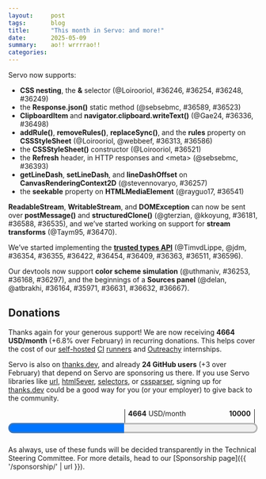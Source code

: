 ```yaml
---
layout:     post
tags:       blog
title:      "This month in Servo: and more!"
date:       2025-05-09
summary:    ao!! wrrrrao!!
categories:
---
```


<!--
- donations
    - 1954.40/month opencollective
    - 2710.00/month github
    - 24 donors thanks.dev
- ai policy
- wpt
    - dashboard now has subtests
    - `fromDate = "2025-03-10"`
    - `toDate = "2025-04-30"`
-->

<!--
wpt dashboard analysis
>>> top deltas (score, pp):
/content-security-policy/ (50.9pp to 53.5%)
/trusted-types/ (47.2pp to 47.2%)
/css/css-text/ (17.9pp to 65.3%)
/css/css-sizing/ (10.3pp to 62.8%)
/streams/ (8.2pp to 18.8%)
/css/cssom/ (6.6pp to 72.2%)
All WPT tests (5.6pp to 62.0%)
/shadow-dom/ (5.2pp to 52.1%)
/css/CSS2/box-display/ (4.4pp to 92.2%)
/css/css-align/ (4.0pp to 72.7%)
/css/ (3.1pp to 69.2%)
/css/css-grid/ (3.1pp to 44.3%)
/css/css-flexbox/ (2.0pp to 78.4%)
/css/css-position/ (1.0pp to 52.8%)
/css/CSS2/tables/ & /css/css-tables/ (0.2pp to 92.2%)
/css/CSS2/positioning/ (0.2pp to 94.5%)
/css/CSS2/ (0.1pp to 85.0%)
/css/CSS2/linebox/ (0.0pp to 96.9%)
/css/CSS2/abspos/ (0.0pp to 98.2%)
/css/CSS2/floats/ (0.0pp to 91.5%)
/css/CSS2/floats-clear/ (0.0pp to 93.9%)
/css/CSS2/margin-padding-clear/ (0.0pp to 99.0%)
/css/CSS2/normal-flow/ (0.0pp to 96.5%)
/gamepad/ (0.0pp to 70.8%)
/WebCryptoAPI/ (0.0pp to 39.2%)
/webxr/ (0.0pp to 55.8%)
>>> top deltas (subtests, pp):
/shadow-dom/ (70.0pp to 77.9%)
/trusted-types/ (57.8pp to 57.8%)
/content-security-policy/ (54.0pp to 54.8%)
/streams/ (31.9pp to 68.1%)
/css/css-text/ (20.4pp to 57.6%)
/css/CSS2/linebox/ (5.5pp to 84.8%)
All WPT tests (4.6pp to 87.4%)
/css/CSS2/box-display/ (4.4pp to 92.2%)
/css/css-sizing/ (3.5pp to 72.9%)
/css/cssom/ (3.3pp to 84.7%)
/css/css-flexbox/ (3.1pp to 62.7%)
/css/css-grid/ (2.7pp to 44.3%)
/css/ (2.6pp to 63.0%)
/css/css-align/ (2.2pp to 80.0%)
/css/CSS2/ (0.6pp to 86.6%)
/css/CSS2/tables/ & /css/css-tables/ (0.3pp to 87.2%)
/css/css-position/ (0.2pp to 62.9%)
/css/CSS2/positioning/ (0.2pp to 94.5%)
/css/CSS2/abspos/ (0.0pp to 96.6%)
/css/CSS2/floats/ (0.0pp to 87.8%)
/css/CSS2/floats-clear/ (0.0pp to 92.2%)
/css/CSS2/margin-padding-clear/ (0.0pp to 99.0%)
/css/CSS2/normal-flow/ (0.0pp to 96.2%)
/gamepad/ (0.0pp to 93.0%)
/WebCryptoAPI/ (0.0pp to 60.7%)
/webxr/ (0.0pp to 64.0%)
-->

<!--
- api
    - DONE https://github.com/servo/servo/pull/36257	(@stevennovaryo, #36257)	canvas: Implement line dash setters and getters (#36257)
      api; CanvasPathDrawingStyles `setLineDash`, `getLineDash`, `lineDashOffset`
    - DONE https://github.com/servo/servo/pull/36313	(@Loirooriol, #36313)	script: Implement deprecated CSSStyleSheet members (#36313)
      api; for speedometer
    - https://github.com/servo/servo/pull/36225	(@simonwuelker, #36225)	script: Implement input preprocessing for URLPatterns (#36225)
      api
    - SEEN https://github.com/servo/servo/pull/36354	(@TimvdLippe, #36354)	Run Trusted Types tests (#36354)
      api; trusted types
    - SEEN https://github.com/servo/servo/pull/36355	(@TimvdLippe, #36355)	Stub out Trusted Types interfaces (#36355)
      api; trusted types
    - DONE https://github.com/servo/servo/pull/36336	(@Gae24, #36336)	dom: Implement `ClipboardItem` (#36336)
      api; clipboard
    - https://github.com/servo/servo/pull/36391	(@simonwuelker, #36391)	Split up the URLPattern implementation (#36391)
      api
    - https://github.com/servo/servo/pull/36382	(@simonwuelker, #36382)	Create a parser for URLPatterns (#36382)
      api
    - https://github.com/servo/servo/pull/36385	(@gterzian, #36385)	Streams: add an underlying sink type (#36385)
      api; streams
    - https://github.com/servo/servo/pull/36362	(@simonwuelker, #36362)	Add a tokenizer for URLPatterns (#36362)
      api
    - SEEN https://github.com/servo/servo/pull/36422	(@TimvdLippe, #36422)	Implement attribute and property lookup for Trusted Types (#36422)
      api; trusted types
    - DONE https://github.com/servo/servo/pull/36393	(@sebsebmc, #36393)	Handle HTTP Refresh header (#36393)
      api net
    - SEEN https://github.com/servo/servo/pull/36454	(@TimvdLippe, @jdm, #36454)	Implement "Create a Trusted Type" algorithm (#36454)
      api; start of trusted types
    - SEEN https://github.com/servo/servo/pull/36409	(@TimvdLippe, @jdm, #36409)	Update FetchTaskTarget to propagate CSP violations. (#36409)
      api; trusted types
    - https://github.com/servo/servo/pull/36308	(@jerensl, #36308)	Support optional message for dataclone error (#36308)
      api; streams
    - SEEN https://github.com/servo/servo/pull/36363	(@TimvdLippe, @jdm, #36363)	Implement CSP check for Trusted Types (#36363)
      api; trusted types
    - SEEN https://github.com/servo/servo/pull/36511	(@TimvdLippe, #36511)	Gate `window.trustedTypes` behind flag (#36511)
      api; trusted types
    - DONE https://github.com/servo/servo/pull/36498	(@Gae24, #36498)	async clipboard: implement `writeText` (#36498)
      api; clipboard
    - DONE https://github.com/servo/servo/pull/36521	(@Loirooriol, #36521)	script: Implement CSSStyleSheet constructor (#36521)
      api
    - DONE https://github.com/servo/servo/pull/36535	(@kkoyung, #36535)	Make DOMException serializable (#36535)
      api; structured clone DOMException
    - DONE https://github.com/servo/servo/pull/36181	(@gterzian, #36181)	Transfer ReadableStream (#36181)
      api; streams
    - DONE https://github.com/servo/servo/pull/36523	(@sebsebmc, #36523)	Support static and instance members having the same name in IDLs (#36523)
      api net; for `Response.json` static method
    - DONE https://github.com/servo/servo/pull/36541	(@rayguo17, #36541)	media element: support seekable attribute (#36541)
      api; HTMLMediaElement seekable property
    - https://github.com/servo/servo/pull/36560	(@sidntrivedi012, @jdm, #36560)	content/dom: set navigator.onLine attribute to `true` (#36560)
      api; fixes pinterest
    - DONE https://github.com/servo/servo/pull/36588	(@gterzian, #36588)	Streams: make writable streams transferrable (#36588)
      api; streams
    - SEEN https://github.com/servo/servo/pull/36596	(@TimvdLippe, @jdm, #36596)	Implement trusted types url setter (#36596)
      api; trusted types
    - DONE https://github.com/servo/servo/pull/36586	(@webbeef, #36586)	Implement CSSStyleSheet::replaceSync (#36586)
      api
    - DONE https://github.com/servo/servo/pull/36589	(@sebsebmc, #36589)	Implement static Response.json (#36589)
      api net; `Response.json` static method
    - DONE https://github.com/servo/servo/pull/36470	(@Taym95, #36470)	Start adding support for transforms in readable and writable streams (#36470)
      api; streams
- architecture
    - https://github.com/servo/servo/pull/36341	(@mrobinson, #36341)	constellation: Rename messages sent to the `Constellation` (#36341)
      architecture
    - https://github.com/servo/servo/pull/36364	(@mrobinson, #36364)	Move `ScriptToConstellationMsg` to `constellation_traits` (#36364)
      architecture
    - https://github.com/servo/servo/pull/36372	(@mrobinson, #36372)	`compositing`: Combine `webrender_traits` and `compositing_traits` (#36372)
      architecture
    - https://github.com/servo/servo/pull/36284	(@simonwuelker, #36284)	Unify the way html5ever and xml5ever block on script elements (#36284)
      architecture; towards non-utf-8 encoding support
    - https://github.com/servo/servo/pull/36582	(@mrobinson, #36582)	compositing: Remove `windowing.rs` and making `compositing` private (#36582)
      architecture; no more public api in compositing
    - https://github.com/servo/servo/pull/36613	(@mrobinson, #36613)	layout: Combine `layout_2020` and `layout_thread_2020` into a crate called `layout` (#36613)
      architecture legacy
    - https://github.com/servo/servo/pull/36574	(@mrobinson, #36574)	compositing: Rename `WebView` to `WebViewRenderer` (#36574)
      architecture
- build
    - https://github.com/servo/servo/pull/36070	(@jschwe, #36070)	mach: Fix cross-compiling from windows to non windows (#36070)
      build
    - https://github.com/servo/servo/pull/36564	(@jschwe, #36564)	uv: Use native-tls (#36564)
      build
- compat
    - https://github.com/servo/servo/pull/36338	(@sakupi01, #36338)	Fix: Add support for stylesheet MIME type quirk in quirks mode (#36338)
      compat
- compositor
    - https://github.com/servo/servo/pull/36662	(@mrobinson, #36662)	compositor: Tick animations for an entire WebView at once (#36662)
      compositor; refresh driver
- crash
    - https://github.com/servo/servo/pull/36229	(@kongbai1996, #36229)	Fixed the crash issue when the openharmony web component is adapted. (#36229)
      crash ohos
    - https://github.com/servo/servo/pull/36256	(@jdm, #36256)	Fix null realm assertion when activating a service worker (#36256)
      crash
    - https://github.com/servo/servo/pull/36461	(@dklassic, #36461)	fix: Crashing due to input element hack (#36461)
      crash
    - https://github.com/servo/servo/pull/36518	(@Loirooriol, #36518)	layout: Floor the max-content size by the min-content size (#36518)
      layout crash
    - https://github.com/servo/servo/pull/36531	(@jschwe, #36531)	touch: Fix panic with -Zconvert-mouse-to-touch (#36531)
      crash
    - https://github.com/servo/servo/pull/36491	(@jdm, #36491)	Fix crash when enumerating properties of global object (#36491)
      crash
    - https://github.com/servo/servo/pull/36566	(@Taym95, #36566)	fix writablestream assertion crash when getting chunk size following spec change (#36566)
      crash
    - https://github.com/servo/servo/pull/36494	(@jdm, #36494)	Fix crash when setting custom property on Location (#36494)
      crash
    - https://github.com/servo/servo/pull/36571	(@Loirooriol, #36571)	layout: Always floor the max-content size by the min-content size (#36571)
      layout crash
    - https://github.com/servo/servo/pull/36569	(@tharkum, #36569)	imagedata: Fix overflow panic for too large ImageData (#36569)
      crash
    - https://github.com/servo/servo/pull/36705	(@simonwuelker, #36705)	Use snapshot size instead of canvas size when converting canvas to blob (#36705)
      crash
- css
    - DONE https://github.com/servo/servo/pull/36246	(@Loirooriol, #36246)	Enable css-nesting WPT tests (#36246)
      css; nesting
    - DONE `https://github.com/servo/servo/pull/36254	(@Loirooriol, #36254)	Turn `CSSStyleRule` into a `CSSGroupingRule` subclass (#36254)
      css; nesting
    - DONE `https://github.com/servo/servo/pull/36248	(@Loirooriol, #36248)	Implement CSSNestedDeclarations (#36248)
      css; nesting
    - DONE `https://github.com/servo/servo/pull/36249	(@Loirooriol, #36249)	Enable CSS parent selector (`&`) (#36249)
      css; nesting
    - https://github.com/servo/servo/pull/36272	(@mrobinson, @Loirooriol, #36272)	script: Create `CSSStyleOwner::Null` for `getComputedStyle` (#36272)
      css; marker pseudo
    - https://github.com/servo/servo/pull/36317	(@mrobinson, #36317)	layout: Add initial support for the `::marker` pseudo-element (#36317)
      css; internal support; no ‘content’ yet
    - https://github.com/servo/servo/pull/35978	(@yezhizhen, #35978)	Fix transition toggle & cancellation & delay (#35978)
      css; transitions
    - https://github.com/servo/servo/pull/36374	(@ToBinio, @mrobinson, @jdm, #36374)	layout: Scale images in `image_set` by their specified resolution (#36374)
      css; image-set()
    - https://github.com/servo/servo/pull/36430	(@Loirooriol, #36430)	layout: Let getComputedStyle resolve auto min size as 0px when needed (#36430)
      css; cssom fix
    - https://github.com/servo/servo/pull/36568	(@mrobinson, @Loirooriol, #36568)	layout: Throw away nested marker elements instead of storing them in a `BoxSlot` (#36568)
      css; marker pseudo
    - https://github.com/servo/servo/pull/36595	(@Loirooriol, #36595)	layout: Implement `justify-self` for block-level boxes (#36595)
      css layout
- custom-protocol
    - https://github.com/servo/servo/pull/36656	(@Legend-Master, @mrobinson, #36656)	Initial support for marking custom protocol secure (#36656)
      custom-protocol
- dev
    - https://github.com/servo/servo/pull/36384	(@sagudev, #36384)	script: copy include! files from script_bindings to script's OUT_DIR (#36384)
      dev; fixes rust-analyzer in script
- DONE devtools
    - DONE https://github.com/servo/servo/pull/36253	(@uthmaniv, #36253)	Add SimulateColorScheme command and script thread handling (#36253)
      devtools
    - DONE https://github.com/servo/servo/pull/36168	(@uthmaniv, #36168)	Track the active tab and browsing context for devtools (#36168)
      devtools; for color scheme simulation
    - DONE https://github.com/servo/servo/pull/35971	(@delan, #35971)	devtools: Fix id collisions by using incrementing counters (#35971)
      devtools
    - DONE https://github.com/servo/servo/pull/36297	(@uthmaniv, #36297)	Process colorSchemeSimulation in TargetConfigurationActor (#36297)
      devtools
    - DONE https://github.com/servo/servo/pull/36164	(@delan, @atbrakhi, #36164)	Devtools: initial Debugger > Sources panel (#36164)
      devtools
    - DONE https://github.com/servo/servo/pull/36631	(@atbrakhi, #36631)	DevTools: `worker_id` shoud be `id` & thread for workers should be `thread` (#36631)
      devtools
    - DONE https://github.com/servo/servo/pull/36632	(@atbrakhi, #36632)	DevTools: Add `resource_available` as a common shared util  (#36632)
      devtools
    - DONE https://github.com/servo/servo/pull/36667	(@atbrakhi, #36667)	DevTools: Move `Source` related code to dedicated `source.rs` file (#36667)
      devtools; Sources tab
- editing
    - https://github.com/servo/servo/pull/35830	(@dklassic, #35830)	feat: Implement display for text selection and caret (#35830)
      editing
    - https://github.com/servo/servo/pull/36478	(@webbeef, #36478)	textinput: position the caret at the end when selecting input (#36478)
      editing
- embedding
    - https://github.com/servo/servo/pull/36276	(@mrobinson, #36276)	libservo: Remove a couple `EmbedderMethods` (#36276)
      embedding
    - https://github.com/servo/servo/pull/36223	(@mrobinson, #36223)	libservo: Start moving `WindowMethods` to `WebViewDelegate` (#36223)
      embedding
    - https://github.com/servo/servo/pull/36312	(@mrobinson, #36312)	constellation: Stop assuming that the viewport is shared by all WebViews (#36312)
      embedding; per-webview dpi and zoom
    - https://github.com/servo/servo/pull/36400	(@mrobinson, #36400)	libservo: Move animation tracking from `WindowMethods` to delegates (#36400)
      embedding
    - https://github.com/servo/servo/pull/36420	(@mrobinson, #36420)	libservo: Move `EventLooperWaker` from `webxr_traits` to `embedder_traits` (#36420)
      embedding
    - https://github.com/servo/servo/pull/36443	(@mrobinson, #36443)	compositor: Unify the cross process and in-process API (#36443)
      embedding; working towards more robust embedding that can destroy and recreate servo instances
    - https://github.com/servo/servo/pull/36484	(@mrobinson, #36484)	compositing: Send `CompositorDisplayListInfo` as bytes to compositor (#36484)
      embedding; related to unified compositor
    - https://github.com/servo/servo/pull/36483	(@mrobinson, #36483)	libservo: Create a `WebViewBuilder` class to construct `WebView`s (#36483)
      embedding
    - https://github.com/servo/servo/pull/36440	(@mrobinson, #36440)	libservo: Add a very simple `libservo` API test (#36440)
      embedding
    - https://github.com/servo/servo/pull/36419	(@mrobinson, @shubhamg13, #36419)	libservo: Make zooming and HiDPI scaling work per-`WebView` (#36419)
      embedding; per-webview dpi and zoom
    - -https://github.com/servo/servo/pull/36485	(@mrobinson, #36485)	libservo: Remove the unused `multiview` feature (#36485)
      embedding; multiview
    - https://github.com/servo/servo/pull/36543	(@mrobinson, #36543)	compositor: Unify the cross process and in-process API (#36543)
      embedding; related to unified compositor
    - https://github.com/servo/servo/pull/36533	(@mrobinson, #36533)	Revert "compositor: Unify the cross process and in-process API (#36443)" (#36533)
      embedding; related to unified compositor
    - https://github.com/servo/servo/pull/36549	(@mrobinson, #36549)	libservo: Expose a `ServoBuilder` (#36549)
      embedding
    - https://github.com/servo/servo/pull/36532	(@mrobinson, #36532)	libservo: Allow running more than one Servo test in a run (#36532)
      embedding; testing
    - https://github.com/servo/servo/pull/36413	(@yezhizhen, #36413)	Move click event trigger from embedding layer to `ScriptThread` (#36413)
      embedding; reworking input for click events
- forms
    - https://github.com/servo/servo/pull/36236	(@MDCODE247, #36236)	script: Use `RegExpFlag_UnicodeSets` when validating regular expressions in `HTMLInputElement` (#36236)
      forms; input validation
    - https://github.com/servo/servo/pull/36252	(@elomscansio, #36252)	Fix radio group validity update when removing or selecting an input (#36252)
      forms
    - https://github.com/servo/servo/pull/36458	(@sebsebmc, #36458)	fix: File to FormData not correctly handling name and lastModified (#36458)
      forms; file inputs
    - https://github.com/servo/servo/pull/36431	(@elomscansio, #36431)	htmlinputelement: Update radio group validity logic for disconnected trees (#36431)
      forms
- gc
    - https://github.com/servo/servo/pull/36375	(@yerke, #36375)	Add CanGc as arguments in methods in devtools.rs, CharacterData, CSSStyleRule, CSSStyleSheet (#36375)
      gc
    - https://github.com/servo/servo/pull/36371	(@yerke, #36371)	Add CanGc as arguments in methods in Attr and Node (#36371)
      gc
    - https://github.com/servo/servo/pull/36395	(@yerke, #36395)	add CanGc as argument to methods in DissimilarOriginWindow, DocumentFragment, DocumentType, DOMRect, DOMRectReadOnly, DOMStringMap (#36395)
      gc
    - https://github.com/servo/servo/pull/36392	(@yerke, #36392)	refactor: add CanGc as argument to methods in Document (#36392)
      gc
    - https://github.com/servo/servo/pull/36464	(@yerke, #36464)	add CanGc as argument to methods in Element (#36464)
      gc
    - https://github.com/servo/servo/pull/36504	(@yerke, #36504)	add CanGc as argument to methods in HTMLInputElement, HTMLLinkElement (#36504)
      gc
    - https://github.com/servo/servo/pull/36495	(@yerke, #36495)	add CanGc as argument to methods in HTMLCollection, HTMLDataListElement, HTMLDialogElement, HTMLElement, HTMLFieldSetElement, HTMLFormControlsCollection, HTMLFormElement, HTMLIFrameElement (#36495)
      gc
    - https://github.com/servo/servo/pull/36492	(@yerke, #36492)	add CanGc as argument to methods in ElementInternals, GlobalScope, HTMLAnchorElement, HTMLAreaElement, HTMLCanvasElement (#36492)
      gc
- html
    - https://github.com/servo/servo/pull/35684	(@simonwuelker, #35684)	Support single-value `<select>` elements (#35684)
      html
    - https://github.com/servo/servo/pull/36446	(@Loirooriol, #36446)	Implement `disabled` attribute for `<link rel="stylesheet">` (#36446)
      html
- incremental
    - https://github.com/servo/servo/pull/36404	(@mrobinson, @Loirooriol, #36404)	layout: Enable using cached fragments when there is a BoxTree update point (#36404)
      incremental
    - https://github.com/servo/servo/pull/36448	(@mrobinson, @Loirooriol, #36448)	layout: Add documentation for `CacheableLayoutResultAndInputs` (#36448)
      incremental
    - https://github.com/servo/servo/pull/36447	(@mrobinson, @Loirooriol, #36447)	layout: Store table parts in DOM layout data (#36447)
      incremental
    - https://github.com/servo/servo/pull/36513	(@mrobinson, @Loirooriol, #36513)	layout: Add a `LayoutBoxBase` to inline boxes (#36513)
      incremental
    - https://github.com/servo/servo/pull/36583	(@mrobinson, @Loirooriol, #36583)	layout: Store `Fragment` results in `LayoutBoxBase` and start using them for queries (#36583)
      incremental
- input
    - https://github.com/servo/servo/pull/36619	(@yezhizhen, #36619)	Rework `ScriptThread::handle_input_event` for behaviour and performance (#36619)
      input; fixes erroneous click event on right click
- layout
    - https://github.com/servo/servo/pull/36278	(@Loirooriol, #36278)	layout: Allow collapsing bottom margins with any indefinite block size (#36278)
      layout
    - https://github.com/servo/servo/pull/36298	(@Barry-dE, #36298)	Fix:  `display: inline-grid` considered an atomic inline (#36298)
      layout; fix atomic inlines
    - https://github.com/servo/servo/pull/36316	(@Loirooriol, #36316)	Enable layout_grid_enabled pref for all tests (#36316)
      layout
    - https://github.com/servo/servo/pull/36174	(@reesmichael1, #36174)	fix: root element not establishing stacking context (#35390) (#36174)
      layout; fix stacking contexts
    - https://github.com/servo/servo/pull/36311	(@Loirooriol, #36311)	layout: Improve style conversion for Taffy (#36311)
      layout; grid
    - https://github.com/servo/servo/pull/36288	(@Loirooriol, #36288)	layout: Restrict stretch alignment to flex items with computed auto size (#36288)
      layout; flex
    - https://github.com/servo/servo/pull/36469	(@Loirooriol, #36469)	layout: Enforce min-content min main size of flex-level tables (#36469)
      layout; tables in flex
    - https://github.com/servo/servo/pull/36518	(@Loirooriol, #36518)	layout: Floor the max-content size by the min-content size (#36518)
      layout crash
    - https://github.com/servo/servo/pull/36571	(@Loirooriol, #36571)	layout: Always floor the max-content size by the min-content size (#36571)
      layout crash
    - https://github.com/servo/servo/pull/36595	(@Loirooriol, #36595)	layout: Implement `justify-self` for block-level boxes (#36595)
      css layout
- legacy
    - https://github.com/servo/servo/pull/36281	(@TimvdLippe, #36281)	Remove meta-legacy-layout wpt tests (#36281)
      legacy
    - https://github.com/servo/servo/pull/36613	(@mrobinson, #36613)	layout: Combine `layout_2020` and `layout_thread_2020` into a crate called `layout` (#36613)
      architecture legacy
    - https://github.com/servo/servo/pull/36698	(@mrobinson, #36698)	layout: Remove rules for legacy pseudo-elements in user agent stylesheet (#36698)
      legacy
- multiprocess
    - https://github.com/servo/servo/pull/36329	(@webbeef, #36329)	Prevent zombie processes in multi-process mode. (#36329)
      multiprocess
    - https://github.com/servo/servo/pull/35863	(@webbeef, #35863)	Make the memory reporting multi-process aware (#35863)
      multiprocess
- net
    - https://github.com/servo/servo/pull/36227	(@simonwuelker, #36227)	Refuse to provide partial response from earlier ranged request to API that did not make a range request (#36227)
      net
    - https://github.com/servo/servo/pull/36390	(@sebsebmc, #36390)	fix: meta referrer updating to follow spec (#36390)
      net
    - https://github.com/servo/servo/pull/36455	(@sebsebmc, #36455)	Manually concatenate ACRH headers to not include a space (#36455)
      net; cors fix
    - https://github.com/servo/servo/pull/36393	(@sebsebmc, #36393)	Handle HTTP Refresh header (#36393)
      api net
    - https://github.com/servo/servo/pull/36523	(@sebsebmc, #36523)	Support static and instance members having the same name in IDLs (#36523)
      api net; for `Response.json` static method
    - https://github.com/servo/servo/pull/36605	(@elomscansio, @jdm, #36605)	htmlvideoelement: Include security settings in poster image request (#36605)
      net
    - https://github.com/servo/servo/pull/36606	(@elomscansio, #36606)	Fix missing settings in script module requests (#36606)
      net
    - https://github.com/servo/servo/pull/36621	(@elomscansio, #36621)	layout_image: Include missing request settings in layout-initiated image loads (#36621)
      net
    - https://github.com/servo/servo/pull/36589	(@sebsebmc, #36589)	Implement static Response.json (#36589)
      api net; `Response.json` static method
- ohos
    - https://github.com/servo/servo/pull/36229	(@kongbai1996, #36229)	Fixed the crash issue when the openharmony web component is adapted. (#36229)
      crash ohos
    - https://github.com/servo/servo/pull/36459	(@coding-joedow, #36459)	Implement WebviewDelegate.screen_geometry for OHOS (#36459)
      ohos
    - https://github.com/servo/servo/pull/36444	(@PartiallyUntyped, @jschwe, #36444)	[OHOS] Allow setting the log-filter via cli arguments (#36444)
      ohos
- parse
    - https://github.com/servo/servo/pull/36622	(@elomscansio, #36622)	script_thread: HTML parser doesn't set relevant option (#36622)
      parse
- perf
    - https://github.com/servo/servo/pull/36474	(@mrobinson, @Loirooriol, #36474)	layout: Box `block_margins_collapsed_with_children` member of `BoxFragment` (#36474)
      perf; memory usage
    - https://github.com/servo/servo/pull/36557	(@jdm, #36557)	compositing: Add memory reporter for WebRender. (#36557)
      perf; memory usage
    - https://github.com/servo/servo/pull/36556	(@jdm, #36556)	net: Report memory usage for image cache. (#36556)
      perf; memory usage
    - https://github.com/servo/servo/pull/36558	(@jdm, #36558)	net: Measure HSTS memory usage. (#36558)
      perf; memory usage
    - https://github.com/servo/servo/pull/36579	(@jdm, #36579)	Refactor common infrastructure for creating memory reports. (#36579)
      perf; memory usage
    - https://github.com/servo/servo/pull/36581	(@jdm, #36581)	Report memory usage for image frames. (#36581)
      perf; memory usage
    - https://github.com/servo/servo/pull/36553	(@jdm, #36553)	layout: Report memory usage for fragment and box trees. (#36553)
      perf; memory usage
    - https://github.com/servo/servo/pull/36600	(@Barry-dE, @jdm, #36600)	Prevent multiple notifications for image dimensions (#36600)
      perf
    - https://github.com/servo/servo/pull/36617	(@jdm, #36617)	Use swap_remove when unrooting DOM objects. (#36617)
      perf
    - https://github.com/servo/servo/pull/36612	(@jdm, #36612)	script: Only register one image callback per CSS image in use. (#36612)
      perf
    - https://github.com/servo/servo/pull/36604	(@jdm, #36604)	Eagerly define interfaces on non-Window globals (#36604)
      perf; memory usage
    - https://github.com/servo/servo/pull/36573	(@PartiallyUntyped, #36573)	[tracing] Add convenience macro for function tracing (#36573)
      perf; tracing support
    - https://github.com/servo/servo/pull/36629	(@mrobinson, @Loirooriol, #36629)	layout: Add a new `FragmentTree` pass to calculate containing block rectangles (#36629)
      perf; layout queries
    - https://github.com/servo/servo/pull/36119	(@sagudev, #36119)	Introduce snapshot concept of canvas (#36119)
      perf
    - https://github.com/servo/servo/pull/36664	(@jdm, #36664)	script: Measure stored layout data memory usage. (#36664)
      perf; memory usage
    - https://github.com/servo/servo/pull/36681	(@mrobinson, @Loirooriol, #36681)	 layout: Use box tree `Fragment`s for offset parent queries (#36681)
      perf; layout queries
    - https://github.com/servo/servo/pull/36663	(@mrobinson, @Loirooriol, #36663)	layout: Implement node geometry queries against `BoxTree`'s `Fragment` (#36663)
      perf; layout queries
    - https://github.com/servo/servo/pull/36692	(@PartiallyUntyped, #36692)	Propagate image resolution errors in layout context (#36692)
      perf
- script
    - https://github.com/servo/servo/pull/36332	(@mrobinson, #36332)	script: Remove dependency on `webgpu` (#36332)
      script; rebuild webgpu without rebuilding script
    - https://github.com/servo/servo/pull/36320	(@mrobinson, #36320)	webgpu: Add a `webgpu_traits` crate (#36320)
      script; webgpu dependency
    - https://github.com/servo/servo/pull/36323	(@jdm, #36323)	Move generated bindings to script_bindings (#36323)
      script; crate split done! script rebuilds take 50% less time
- security
    - https://github.com/servo/servo/pull/36510	(@TimvdLippe, #36510)	Check CSP for inline event handlers (#36510)
      security
    - https://github.com/servo/servo/pull/36603	(@TimvdLippe, #36603)	Set correct policy-container for worker construction (#36603)
      security; csp
    - https://github.com/servo/servo/pull/36623	(@TimvdLippe, #36623)	Support CSP report-only header (#36623)
      security; csp
- servoshell
    - https://github.com/servo/servo/pull/36677	(@simonwuelker, #36677)	servoshell: Make list of options in <select> prompt scrollable (#36677)
      servoshell
- shadowdom
    - https://github.com/servo/servo/pull/36230	(@jdm, #36230)	script: Fix resize observer depth calculation for Shadow DOM. (#36230)
      shadowdom
    - https://github.com/servo/servo/pull/36620	(@sakupi01, #36620)	Fix: Slot Assignment mode according to the spec (#36620)
      shadowdom
- test
    - https://github.com/servo/servo/pull/36221	(@jdm, #36221)	Enable service worker WPT tests. (#36221)
      test
    - https://github.com/servo/servo/pull/36330	(@jdm, #36330)	constellation: Only return focused browsing contexts that exist. (#36330)
      test; servodriver bustage
    - https://github.com/servo/servo/pull/36301	(@sebsebmc, @sagudev, #36301)	Implement TestUtils (#36301)
      test
    - https://github.com/servo/servo/pull/36334	(@mrego, #36334)	wpt: Unskip webaudio tests as most are passing (#36334)
      test; unskip tests
    - https://github.com/servo/servo/pull/36333	(@mrego, #36333)	wpt: Unskip old-tests/ folder as most tests are passing (#36333)
      test; unskip tests
    - https://github.com/servo/servo/pull/36314	(@mrego, #36314)	wpt: Unskip css/css-text/i18n as many tests are passing there (#36314)
      test; unskip tests
    - https://github.com/servo/servo/pull/36327	(@jdm, #36327)	Ignore cert errors when running wdspec tests. (#36327)
      test; servodriver bustage
    - https://github.com/servo/servo/pull/36306	(@yezhizhen, #36306)	Webdriver delete cookie (#36306)
      test; servodriver bustage
    - https://github.com/servo/servo/pull/36340	(@mrego, #36340)	wpt: Unskip acid folder as most tests are passing (#36340)
      test; unskip tests
    - https://github.com/servo/servo/pull/36377	(@mukilan, #36377)	ci: use Ubuntu 22.04 for nightly jobs (#36377)
      test
    - https://github.com/servo/servo/pull/36402	(@jdm, #36402)	Run subset of CSP tests by default. (#36402)
      test
    - https://github.com/servo/servo/pull/36436	(@jdm, #36436)	Run all CSP tests in CI by default. (#36436)
      test
    - https://github.com/servo/servo/pull/36552	(@PotatoCP, #36552)	Implement GetComputedRole in wd (#36552)
      test; servodriver bustage
    - https://github.com/servo/servo/pull/27041	(@jdm, #27041)	Report exceptions for async script executions to webdriver (#27041)
      test; servodriver bustage
- testing
    - https://github.com/servo/servo/pull/36348	(@Loirooriol, #36348)	Enable layout_container_queries_enabled on all WPT tests (#36348)
      testing; experimental features
    - https://github.com/servo/servo/pull/36475	(@Loirooriol, #36475)	Enable dom_svg_enabled on all tests (#36475)
      testing; experimental features
    - https://github.com/servo/servo/pull/36335	(@Loirooriol, #36335)	Run all tests with --enable-experimental-web-platform-features (#36335)
      testing; experimental features
    - https://github.com/servo/servo/pull/36519	(@Loirooriol, #36519)	Enable all experimental web platform features on all testsuites (#36519)
      testing; experimental features
- upgrade
    - https://github.com/servo/servo/pull/36486	(@sagudev, #36486)	chore: Update wgpu to v25 (#36486)
      upgrade
-->

Servo now supports:

- **CSS nesting**, the **&amp;** selector (@Loirooriol, #36246, #36254, #36248, #36249)
- the **Response.json()** static method (@sebsebmc, #36589, #36523)
- **ClipboardItem** and **navigator.clipboard.writeText()** (@Gae24, #36336, #36498)
- **addRule()**, **removeRules()**, **replaceSync()**, and the **rules** property on **CSSStyleSheet** (@Loirooriol, @webbeef, #36313, #36586)
- the **CSSStyleSheet()** constructor (@Loirooriol, #36521)
- the **Refresh** header, in HTTP responses and &lt;meta> (@sebsebmc, #36393)
- **getLineDash**, **setLineDash**, and **lineDashOffset** on **CanvasRenderingContext2D** (@stevennovaryo, #36257)
- the **seekable** property on **HTMLMediaElement** (@rayguo17, #36541)

**ReadableStream**, **WritableStream**, and **DOMException** can now be sent over **postMessage()** and **structuredClone()** (@gterzian, @kkoyung, #36181, #36588, #36535), and we’ve started working on support for **stream transforms** (@Taym95, #36470).

We’ve started implementing the [**trusted types API**](https://developer.mozilla.org/en-US/docs/Web/API/Trusted_Types_API) (@TimvdLippe, @jdm, #36354, #36355, #36422, #36454, #36409, #36363, #36511, #36596).

Our devtools now support **color scheme simulation** (@uthmaniv, #36253, #36168, #36297), and the beginnings of a **Sources panel** (@delan, @atbrakhi, #36164, #35971, #36631, #36632, #36667).

## Donations

Thanks again for your generous support!
We are now receiving **4664 USD/month** (+6.8% over February) in recurring donations.
This helps cover the cost of our [self-hosted](https://ci0.servo.org) [CI](https://ci1.servo.org) [runners](https://ci2.servo.org) and [Outreachy](https://www.outreachy.org/) internships.

Servo is also on [thanks.dev](https://thanks.dev), and already **24 GitHub users** (+3 over February) that depend on Servo are sponsoring us there.
If you use Servo libraries like [url](https://crates.io/crates/url/reverse_dependencies), [html5ever](https://crates.io/crates/html5ever/reverse_dependencies), [selectors](https://crates.io/crates/selectors/reverse_dependencies), or [cssparser](https://crates.io/crates/cssparser/reverse_dependencies), signing up for [thanks.dev](https://thanks.dev) could be a good way for you (or your employer) to give back to the community.

<figure class="_fig" style="width: 100%; margin: 1em 0;"><div class="_flex" style="height: calc(1lh + 3em); flex-flow: column nowrap; text-align: left;">
    <div style="position: relative; text-align: right;">
        <div style="position: absolute; margin-left: calc(100% * 4664 / 10000); padding-left: 0.5em;"><strong>4664</strong> USD/month</div>
        <div style="position: absolute; margin-left: calc(100% * 4664 / 10000); height: calc(1lh + 1.5em); border-left: 1px solid;"></div>
        <div style="position: absolute; margin-left: calc(100% - 0.5em); height: calc(1lh + 1.5em); border-left: 1px solid;"></div>
        <div style="padding-right: 1em;"><strong>10000</strong><!-- USD/month --></div>
    </div>
    <progress value="4664" max="10000" style="transform: scale(3); transform-origin: top left; width: calc(100% / 3);"></progress>
</div></figure>

As always, use of these funds will be decided transparently in the Technical Steering Committee.
For more details, head to our [Sponsorship page]({{ '/sponsorship/' | url }}).

<style>
    ._correction {
        max-width: 33em;
        margin: 1em auto;
        border-bottom: 1px solid;
        padding-bottom: 1em;
    }
    ._note {
        margin: 1em 1em;
        border-left: 1px solid;
        padding-left: 1em;
        opacity: 0.75;
    }
</style>
